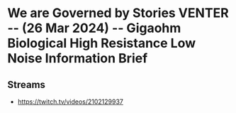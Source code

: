 # We are Governed by Stories VENTER -- (26 Mar 2024) -- Gigaohm Biological High Resistance Low Noise Information Brief

## Streams
- https://twitch.tv/videos/2102129937

